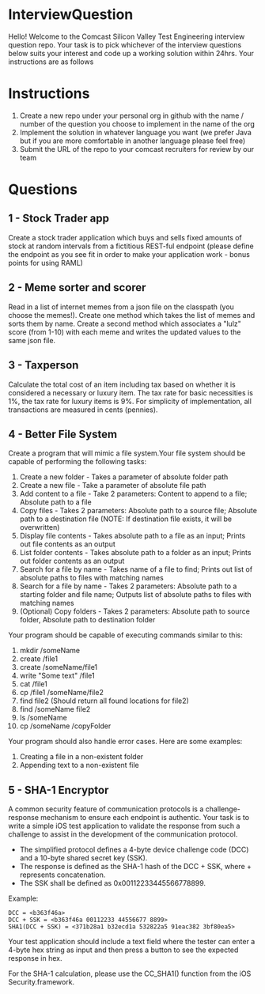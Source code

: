 # InterviewQuestion
Hello!  Welcome to the Comcast Silicon Valley Test Engineering interview question repo.  Your task is to pick whichever of the interview questions below suits your interest and code up a working solution within 24hrs.  Your instructions are as follows
# Instructions
1. Create a new repo under your personal org in github with the name / number of the question you choose to implement in the name of the org
2. Implement the solution in whatever language you want (we prefer Java but if you are more comfortable in another language please feel free)
3. Submit the URL of the repo to your comcast recruiters for review by our team
 
# Questions
## 1 - Stock Trader app
Create a stock trader application which buys and sells fixed amounts of stock at random intervals from a fictitious REST-ful endpoint (please define the endpoint as you see fit in order to make your application work - bonus points for using RAML)
## 2 - Meme sorter and scorer
Read in a list of internet memes from a json file on the classpath (you choose the memes!).  Create one method which takes the list of memes and sorts them by name.  Create a second method which associates a "lulz" score (from 1-10) with each meme and writes the updated values to the same json file. 
## 3 - Taxperson
Calculate the total cost of an item including tax based on whether it is considered a necessary or luxury item. The tax rate for basic necessities is 1%, the tax rate for luxury items is 9%. For simplicity of implementation, all transactions are measured in cents (pennies).
## 4 - Better File System
Create a program that will mimic a file system.Your file system should be capable of performing the following tasks:
 1. Create a new folder - Takes a parameter of absolute folder path
 2. Create a new file - Take a parameter of absolute file path
 3. Add content to a file - Take 2 parameters: Content to append to a file; Absolute path to a file
 4. Copy files - Takes 2 parameters: Absolute path to a source file; Absolute path to a destination file (NOTE: If destination file exists, it will be overwritten)
 5. Display file contents - Takes absolute path to a file as an input; Prints out file contents as an output
 6. List folder contents - Takes absolute path to a folder as an input; Prints out folder contents as an output
 7. Search for a file by name - Takes name of a file to find; Prints out list of absolute paths to files with matching names
 8. Search for a file by name - Takes 2 parameters: Absolute path to a starting folder and file name; Outputs list of absolute paths to files with matching names
 9. (Optional) Copy folders - Takes 2 parameters: Absolute path to source folder, Absolute path to destination folder
 
Your program should be capable of executing commands similar to this:
 1. mkdir /someName
 2. create /file1
 3. create /someName/file1
 4. write "Some text" /file1
 5. cat /file1
 6. cp /file1 /someName/file2
 7. find file2 (Should return all found locations for file2)
 8. find /someName file2
 9. ls /someName
 10. cp /someName /copyFolder
 
Your program should also handle error cases. Here are some examples:
 1. Creating a file in a non-existent folder
 2. Appending text to a non-existent file

## 5 - SHA-1 Encryptor
A common security feature of communication protocols is a challenge-response mechanism to ensure each endpoint is authentic. Your task is to write a simple iOS test application to validate the response from such a challenge to assist in the development of the communication protocol.

* The simplified protocol defines a 4-byte device challenge code (DCC) and a 10-byte shared secret key (SSK).
* The response is defined as the SHA-1 hash of the DCC + SSK, where + represents concatenation.
* The SSK shall be defined as 0x00112233445566778899.

Example:
```
DCC = <b363f46a>
DCC + SSK = <b363f46a 00112233 44556677 8899>
SHA1(DCC + SSK) = <371b28a1 b32ecd1a 532822a5 91eac382 3bf80ea5>
```

Your test application should include a text field where the tester can enter a 4-byte hex string as input and then press a button to see the expected response in hex.

For the SHA-1 calculation, please use the CC_SHA1() function from the iOS Security.framework.
